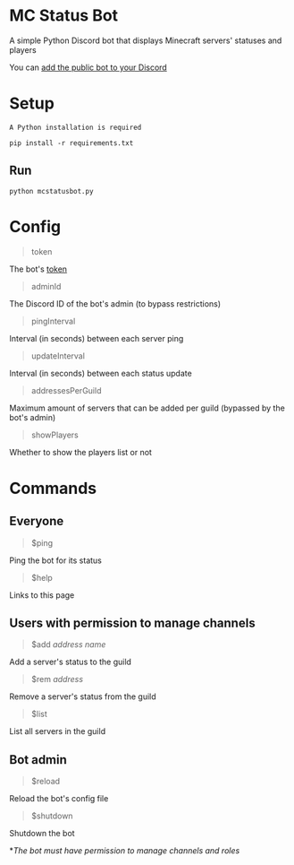 # MC Status Bot
A simple Python Discord bot that displays Minecraft servers' statuses and players

You can [add the public bot to your Discord](https://discord.com/oauth2/authorize?client_id=1001671313393463358&permissions=268435472&scope=bot)

# Setup
    A Python installation is required

`pip install -r requirements.txt`

## Run
`python mcstatusbot.py`

# Config
> token

The bot's [token](https://www.writebots.com/discord-bot-token/)

> adminId

The Discord ID of the bot's admin (to bypass restrictions)

> pingInterval

Interval (in seconds) between each server ping

> updateInterval

Interval (in seconds) between each status update

> addressesPerGuild

Maximum amount of servers that can be added per guild (bypassed by the bot's admin)

> showPlayers

Whether to show the players list or not

# Commands
## Everyone
> $ping

Ping the bot for its status

> $help

Links to this page

## Users with permission to manage channels
> $add *address name*

Add a server's status to the guild

> $rem *address*

Remove a server's status from the guild

> $list

List all servers in the guild

## Bot admin
> $reload

Reload the bot's config file

> $shutdown

Shutdown the bot

**The bot must have permission to manage channels and roles*
